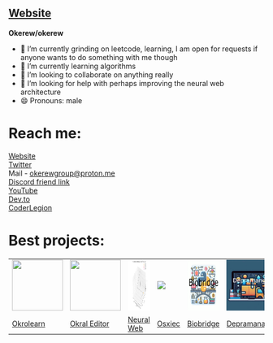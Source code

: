 ## [Website](https://okral.glitch.me)

**Okerew/okerew**

- 🔭 I’m currently grinding on leetcode, learning, I am open for requests if anyone wants to do something with me though
- 🌱 I’m currently learning algorithms
- 👯 I’m looking to collaborate on anything really
- 🤔 I’m looking for help with perhaps improving the neural web architecture
- 😄 Pronouns: male

# Reach me:
[Website](https://okral.glitch.me)
<br>
[Twitter](https://x.com/OkerewWar)  
Mail - okerewgroup@proton.me  
[Discord friend link](https://discord.com/users/1130105085918191706)
<br>
[YouTube](https://yt3.ggpht.com/LwiO5e5u-6oULiQO9SklMB4XyIcj1COZ05O0TqTm4j03d-sLBCUXGnB3JbjtUUhb3jaZY3_XnjE=s160-c-k-c0x00ffffff-no-rj)
<br>
[Dev.to](https://dev.to/okerew)
<br>
[CoderLegion](https://coderlegion.com/user/okerew)

# Best projects:
<table>
  <tr>
    <td><img src="https://github.com/Okerew/okerew/assets/93822247/4ccbde74-cbc9-474c-af14-398f8835119a" width="100px" height="100px"></td>
    <td><img src="https://github.com/Okerew/okerew/assets/93822247/e5b17f57-d030-4466-8760-0d504e427aa0" width="100px" height="100px"></td>
    <td><img src="https://github.com/Okerew/Neural-Web/raw/main/neuron_connections_3d.png" width="100px" height="100px"></td>
    <td><img src="https://github.com/user-attachments/assets/d45e77d8-9532-482f-b4f6-874a301f4916" witdh="100px" height="100px"></td>
    <td><img src="https://github.com/Okerew/biobridge/raw/main/biobridge.png" witdh="100px" height="100px"></td>
    <td><img src="https://github.com/Okerew/depramanager/raw/main/icon.png" witdth="100px" height="100px"></td>
  </tr>
  <tr>
    <td><a href="https://github.com/Okerew/okrolearn">Okrolearn</a></td>
    <td><a href="https://github.com/Okerew/okraleditor">Okral Editor</a></td>
    <td><a href="https://github.com/Okerew/Neural-Web">Neural Web</a></td>
    <td><a href="https://github.com/Okerew/osxiec">Osxiec</a></td>
    <td><a href="https://github.com/Okerew/biobridge">Biobridge</a></td>
    <td><a href="https://github.com/Okerew/depramanager">Depramanager</a></td>
  </tr>
</table>
